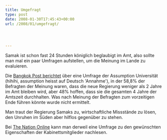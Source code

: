 ```yaml
---
title: Umgefragt
type: post
date: 2008-01-30T17:45:43+00:00
url: /2008/01/umgefragt/




---
```

Samak ist schon fast 24 Stunden königlich beglaubigt im Amt, also sollte man mal ein paar Umfragen aufstellen, um die Meinung im Lande zu evaluieren.

Die [Bangkok Post berichtet][1] über eine Umfrage der Assumption Universität (hihihi, assumption heisst auf Deutsch 'Annahme'), in der 58,8% der Befragten der Meinung waren, dass die neue Regierung weniger als 2 Jahre im Amt bleiben wird, aber 48% hoffen, dass sie die gesamten 4 Jahre der Amtszeit durchhalten. Was nach Meinung der Befragten zum vorzeitigen Ende führen könnte wurde nicht ermittelt.

Man traut der Regierung Samaks zu, wirtschaftliche Missstände zu lösen, den Unruhen im Süden aber hilflos gegenüber zu stehen.

Bei [The Nation Online][2] kann man derweil eine Umfrage zu den gewünschten Eigenschaften der Kabinettsmitglieder nachlesen.

 [1]: http://www.bangkokpost.com/breaking_news/breakingnews.php?id=125607
 [2]: http://www.nationmultimedia.com/breakingnews/read.php?newsid=30063996
